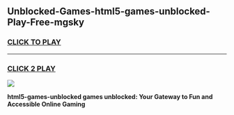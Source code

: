 
## Unblocked-Games-html5-games-unblocked-Play-Free-mgsky
<h3>
<a href="https://premium76.site?title=html5-games-unblocked&ref=09A">CLICK TO PLAY</a></h3>
<hr>

<h3>
<a href="https://premium76.site?title=html5-games-unblocked&ref=09A">CLICK 2 PLAY</a>
  
</h3>

<a href="https://premium76.site?title=html5-games-unblocked&ref=09A"><img src="https://clearcache.store/games.png"></a>


**html5-games-unblocked games unblocked: Your Gateway to Fun and Accessible Online Gaming**
